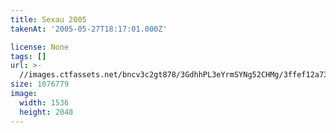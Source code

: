 ```yaml
---
title: Sexau 2005
takenAt: '2005-05-27T18:17:01.000Z'

license: None
tags: []
url: >-
  //images.ctfassets.net/bncv3c2gt878/3GdhhPL3eYrmSYNg52CHMg/3ffef12a735f0632e2b8ddc1321937b9/sexau-2005_4559693265_o
size: 1076779
image:
  width: 1536
  height: 2048
---
```

